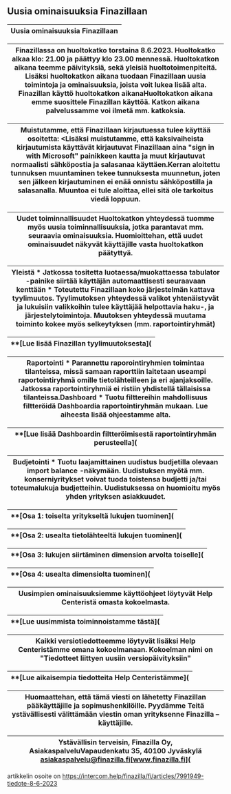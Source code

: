 ## Uusia ominaisuuksia Finazillaan

| **Uusia ominaisuuksia Finazillaan** |
| --- |

| Finazillassa on huoltokatko torstaina 8.6.2023. Huoltokatko alkaa klo: 21.00 ja päättyy klo 23.00 mennessä. ​Huoltokatkon aikana teemme päivityksiä, sekä yleisiä huoltotoimenpiteitä. Lisäksi huoltokatkon aikana tuodaan Finazillaan uusia toimintoja ja ominaisuuksia, joista voit lukea lisää alta.​​​**Finazillan käyttö huoltokatkon aikana**Huoltokatkon aikana emme suosittele Finazillan käyttöä. Katkon aikana palvelussamme voi ilmetä mm. katkoksia. |
| --- |

| Muistutamme, että Finazillaan kirjautuessa tulee käyttää osoitetta: <​Lisäksi muistutamme, että kaksivaiheista kirjautumista käyttävät kirjautuvat Finazillaan aina "sign in with Microsoft" painikkeen kautta ja muut kirjautuvat normaalisti sähköpostia ja salasanaa käyttäen.​Kerran aloitettu tunnuksen muuntaminen tekee tunnuksesta muunnetun, joten sen jälkeen kirjautuminen ei enää onnistu sähköpostilla ja salasanalla. Muuntoa ei tule aloittaa, ellei sitä ole tarkoitus viedä loppuun. |
| --- |

| **Uudet toiminnallisuudet** Huoltokatkon yhteydessä tuomme myös uusia toiminnallisuuksia, jotka parantavat mm. seuraavia ominaisuuksia. Huomioittehan, että uudet ominaisuudet näkyvät käyttäjille vasta huoltokatkon päätyttyä.​ |
| --- |

| ​**Yleistä**   * Jatkossa tositetta luotaessa/muokattaessa tabulator -painike siirtää käyttäjän automaattisesti seuraavaan kenttään * Toteutettu Finazillaan koko järjestelmän kattava tyylimuutos. Tyylimutoksen yhteydessä valikot yhtenäistyvät ja lukuisiin valikkoihin tulee käyttäjää helpottavia haku-, ja järjestelytoimintoja. Muutoksen yhteydessä muutama toiminto kokee myös selkeytyksen (mm. raportointiryhmät) |
| --- |

| **[Lue lisää Finazillan tyylimuutoksesta]( |
| --- |

| **Raportointi**   * Parannettu raporointiryhmien toimintaa tilanteissa, missä samaan raporttiin laitetaan useampi raportointiryhmä omille tietolähteilleen ja eri ajanjaksoille. Jatkossa raportointiryhmiä ei ristiin yhdistellä tällaisissa tilanteissa.  ​**Dashboard**   * Tuotu filttereihin mahdollisuus filtteröidä Dashboardia raportointiryhmän mukaan. Lue aiheesta lisää ohjeestamme alta. |
| --- |

| **[Lue lisää Dashboardin filtteröimisestä raportointiryhmän perusteella]( |
| --- |

| ​**Budjetointi**   * Tuotu laajamittainen uudistus budjetilla olevaan import balance -näkymään. Uudistuksen myötä mm. konserniyritykset voivat tuoda toistensa budjetti ja/tai toteumalukuja budjetteihin. Uudistuksessa on huomioitu myös yhden yrityksen asiakkuudet. |
| --- |

| **[Osa 1: toiselta yritykseltä lukujen tuominen]( |
| --- |

| **[Osa 2: usealta tietolähteeltä lukujen tuominen]( |
| --- |

| **[Osa 3: lukujen siirtäminen dimension arvolta toiselle]( |
| --- |

| **[Osa 4: usealta dimensiolta tuominen]( |
| --- |

| Uusimpien ominaisuuksiemme käyttöohjeet löytyvät Help Centeristä omasta kokoelmasta. |
| --- |

| **[Lue uusimmista toiminnoistamme tästä]( |
| --- |

| Kaikki versiotiedotteemme löytyvät lisäksi Help Centeristämme omana kokoelmanaan. Kokoelman nimi on "Tiedotteet liittyen uusiin versiopäivityksiin"​ |
| --- |

| **[Lue aikaisempia tiedotteita Help Centeristämme]( |
| --- |

| Huomaattehan, että tämä viesti on lähetetty Finazillan pääkäyttäjille ja sopimushenkilöille. Pyydämme Teitä ystävällisesti välittämään viestin oman yrityksenne Finazilla – käyttäjille. |
| --- |

| Ystävällisin terveisin,​ Finazilla Oy, AsiakaspalveluVapaudenkatu 35, 40100 Jyväskylä​[asiakaspalvelu@finazilla.fi](mailto:asiakaspalvelu@finazilla.fi)​[www.finazilla.fi]( |
| --- |



artikkelin osoite on https://intercom.help/finazilla/fi/articles/7991949-tiedote-8-6-2023

